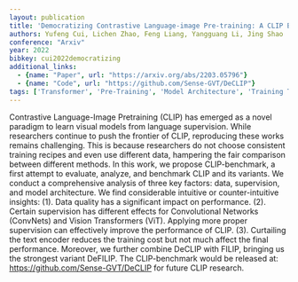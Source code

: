 ```yaml
---
layout: publication
title: 'Democratizing Contrastive Language-image Pre-training: A CLIP Benchmark Of Data, Model, And Supervision'
authors: Yufeng Cui, Lichen Zhao, Feng Liang, Yangguang Li, Jing Shao
conference: "Arxiv"
year: 2022
bibkey: cui2022democratizing
additional_links:
  - {name: "Paper", url: "https://arxiv.org/abs/2203.05796"}
  - {name: "Code", url: "https://github.com/Sense-GVT/DeCLIP"}
tags: ['Transformer', 'Pre-Training', 'Model Architecture', 'Training Techniques', 'Has Code', 'Pretraining Methods', 'Multimodal Models']
---
```

Contrastive Language-Image Pretraining (CLIP) has emerged as a novel paradigm
to learn visual models from language supervision. While researchers continue to
push the frontier of CLIP, reproducing these works remains challenging. This is
because researchers do not choose consistent training recipes and even use
different data, hampering the fair comparison between different methods. In
this work, we propose CLIP-benchmark, a first attempt to evaluate, analyze, and
benchmark CLIP and its variants. We conduct a comprehensive analysis of three
key factors: data, supervision, and model architecture. We find considerable
intuitive or counter-intuitive insights: (1). Data quality has a significant
impact on performance. (2). Certain supervision has different effects for
Convolutional Networks (ConvNets) and Vision Transformers (ViT). Applying more
proper supervision can effectively improve the performance of CLIP. (3).
Curtailing the text encoder reduces the training cost but not much affect the
final performance. Moreover, we further combine DeCLIP with FILIP, bringing us
the strongest variant DeFILIP. The CLIP-benchmark would be released at:
https://github.com/Sense-GVT/DeCLIP for future CLIP research.
